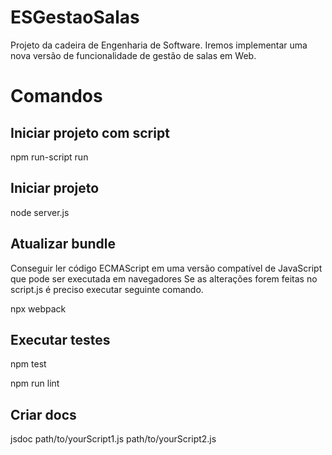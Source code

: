 # ESGestaoSalas
Projeto da cadeira de Engenharia de Software. Iremos implementar uma nova versão de funcionalidade de gestão de salas em Web.


# Comandos

## Iniciar projeto com script

npm run-script run

## Iniciar projeto

node server.js

## Atualizar bundle
Conseguir ler código ECMAScript em uma versão compatível de JavaScript que pode ser executada em navegadores 
Se as alterações forem feitas no script.js é preciso executar seguinte comando.

npx webpack

## Executar testes

npm test
 
npm run lint

## Criar docs

jsdoc path/to/yourScript1.js path/to/yourScript2.js
